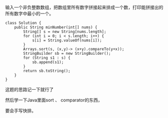 输入一个非负整数数组，把数组里所有数字拼接起来排成一个数，打印能拼接出的所有数字中最小的一个。

 

```
class Solution {
    public String minNumber(int[] nums) {
        String[] s = new String[nums.length];
        for (int i = 0; i < s.length; i++) {
            s[i] = String.valueOf(nums[i]);
        }
        Arrays.sort(s, (x,y)-> (x+y).compareTo(y+x));
        StringBuilder sb = new StringBuilder();
        for (String s1 : s) {
            sb.append(s1);
        }
        return sb.toString();
    }
}
```

这题的思路记一下就行了

然后学一下Java里面sort 、 comparator的东西，

要会手写快排。